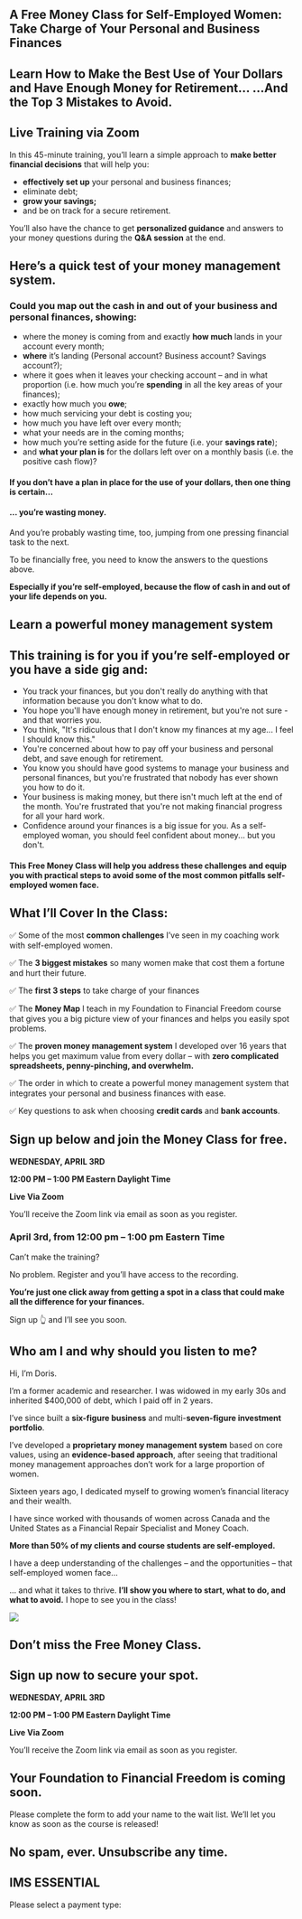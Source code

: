 ## A Free Money Class for Self-Employed Women: Take Charge of Your Personal and Business Finances

## Learn How to Make the Best Use of Your Dollars and Have Enough Money for Retirement... ...And the Top 3 Mistakes to Avoid.

## Live Training via Zoom

In this 45-minute training, you’ll learn a simple approach to **make better financial decisions** that will help you:

- **effectively set up** your personal and business finances;
- eliminate debt;
- **grow your savings;**
- and be on track for a secure retirement.

You’ll also have the chance to get **personalized guidance** and answers to your money questions during the **Q&A session** at the end.

## Here’s a quick test of your money management system.

### Could you map out the cash in and out of your business and personal finances, showing:

- where the money is coming from and exactly **how much** lands in your account every month;
- **where** it’s landing (Personal account? Business account? Savings account?);
- where it goes when it leaves your checking account – and in what proportion (i.e. how much you’re **spending** in all the key areas of your finances);
- exactly how much you **owe**;
- how much servicing your debt is costing you;
- how much you have left over every month;
- what your needs are in the coming months;
- how much you’re setting aside for the future (i.e. your **savings rate**);
- and **what your plan is** for the dollars left over on a monthly basis (i.e. the positive cash flow)?

#### If you don’t have a plan in place for the use of your dollars, then one thing is certain…

#### … you’re wasting money.

And you’re probably wasting time, too, jumping from one pressing financial task to the next.

To be financially free, you need to know the answers to the questions above.

**Especially if you’re self-employed, because the flow of cash in and out of your life depends on you.**

## Learn a powerful money management system

## This training is for you if you’re self-employed or you have a side gig and:

- You track your finances, but you don't really do anything with that information because you don't know what to do.
- You hope you'll have enough money in retirement, but you're not sure - and that worries you.
- You think, "It's ridiculous that I don't know my finances at my age... I feel I should know this."
- You're concerned about how to pay off your business and personal debt, and save enough for retirement.
- You know you should have good systems to manage your business and personal finances, but you're frustrated that nobody has ever shown you how to do it.
- Your business is making money, but there isn't much left at the end of the month. You're frustrated that you're not making financial progress for all your hard work.
- Confidence around your finances is a big issue for you. As a self-employed woman, you should feel confident about money... but you don't.

#### This Free Money Class will help you address these challenges and equip you with practical steps to avoid some of the most common pitfalls self-employed women face.

## What I’ll Cover In the Class:

✅ Some of the most **common challenges** I’ve seen in my coaching work with self-employed women.

✅ The **3 biggest mistakes** so many women make that cost them a fortune and hurt their future.

✅ The **first 3 steps** to take charge of your finances

✅ The **Money Map** I teach in my Foundation to Financial Freedom course that gives you a big picture view of your finances and helps you easily spot problems.

✅ The **proven money management system** I developed over 16 years that helps you get maximum value from every dollar – with **zero complicated spreadsheets, penny-pinching, and overwhelm.**

✅ The order in which to create a powerful money management system that integrates your personal and business finances with ease.

✅ Key questions to ask when choosing **credit cards** and **bank accounts**.

## Sign up below and join the Money Class for free.

**WEDNESDAY, APRIL 3RD**

**12:00 PM – 1:00 PM Eastern Daylight Time**

**Live Via Zoom**

You’ll receive the Zoom link via email as soon as you register.

### April 3rd, from 12:00 pm – 1:00 pm Eastern Time

Can’t make the training?

No problem. Register and you’ll have access to the recording.

**You’re just one click away from getting a spot in a class that could make all the difference for your finances.**

Sign up 👆 and I’ll see you soon.

## Who am I and why should you listen to me?

Hi, I’m Doris.

I’m a former academic and researcher. I was widowed in my early 30s and inherited $400,000 of debt, which I paid off in 2 years.

I’ve since built a **six-figure business** and multi-**seven-figure investment portfolio**.

I’ve developed a **proprietary money management system** based on core values, using an **evidence-based approach**, after seeing that traditional money management approaches don’t work for a large proportion of women.

Sixteen years ago, I dedicated myself to growing women’s financial literacy and their wealth.

I have since worked with thousands of women across Canada and the United States as a Financial Repair Specialist and Money Coach.

**More than 50% of my clients and course students are self-employed.**

I have a deep understanding of the challenges – and the opportunities – that self-employed women face…

… and what it takes to thrive. **I’ll show you where to start, what to do, and what to avoid.** I hope to see you in the class!

 ![](https://yourfinanciallaunchpad.com/wp-content/uploads/2024/01/9170330.jpg)

## Don’t miss the Free Money Class.

## Sign up now to secure your spot.

**WEDNESDAY, APRIL 3RD**

**12:00 PM – 1:00 PM Eastern Daylight Time**

**Live Via Zoom**

You’ll receive the Zoom link via email as soon as you register.

## Your Foundation to Financial Freedom is coming soon.

Please complete the form to add your name to the wait list. We’ll let you know as soon as the course is released!

## No spam, ever. Unsubscribe any time.

## IMS ESSENTIAL

Please select a payment type: